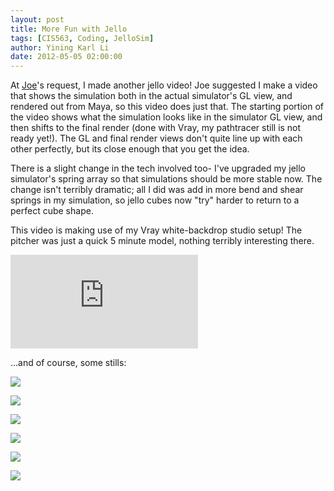 ```yaml
---
layout: post
title: More Fun with Jello
tags: [CIS563, Coding, JelloSim]
author: Yining Karl Li
date: 2012-05-05 02:00:00
---
```


At [Joe](http://www.graphics.cornell.edu/~kiderj/)'s request, I made another jello video! Joe suggested I make a video that shows the simulation both in the actual simulator's GL view, and rendered out from Maya, so this video does just that. The starting portion of the video shows what the simulation looks like in the simulator GL view, and then shifts to the final render (done with Vray, my pathtracer still is not ready yet!). The GL and final render views don't quite line up with each other perfectly, but its close enough that you get the idea.

There is a slight change in the tech involved too- I've upgraded my jello simulator's spring array so that simulations should be more stable now. The change isn't terribly dramatic; all I did was add in more bend and shear springs in my simulation, so jello cubes now "try" harder to return to a perfect cube shape.

This video is making use of my Vray white-backdrop studio setup! The pitcher was just a quick 5 minute model, nothing terribly interesting there.

<div class='embed-container'><iframe src='https://player.vimeo.com/video/41545296' frameborder='0' allow="fullscreen; picture-in-picture; encrypted-media">Fun with Jello</iframe></div>

...and of course, some stills:

[![]({{site.url}}/content/images/2012/May/jello_01.png)]({{site.url}}/content/images/2012/May/jello_01.png)

[![]({{site.url}}/content/images/2012/May/jello_02.png)]({{site.url}}/content/images/2012/May/jello_02.png)

[![]({{site.url}}/content/images/2012/May/jello_03.png)]({{site.url}}/content/images/2012/May/jello_03.png)

[![]({{site.url}}/content/images/2012/May/jello_04.png)]({{site.url}}/content/images/2012/May/jello_04.png)

[![]({{site.url}}/content/images/2012/May/jello_05.png)]({{site.url}}/content/images/2012/May/jello_05.png)

[![]({{site.url}}/content/images/2012/May/jello_06.png)]({{site.url}}/content/images/2012/May/jello_06.png)
